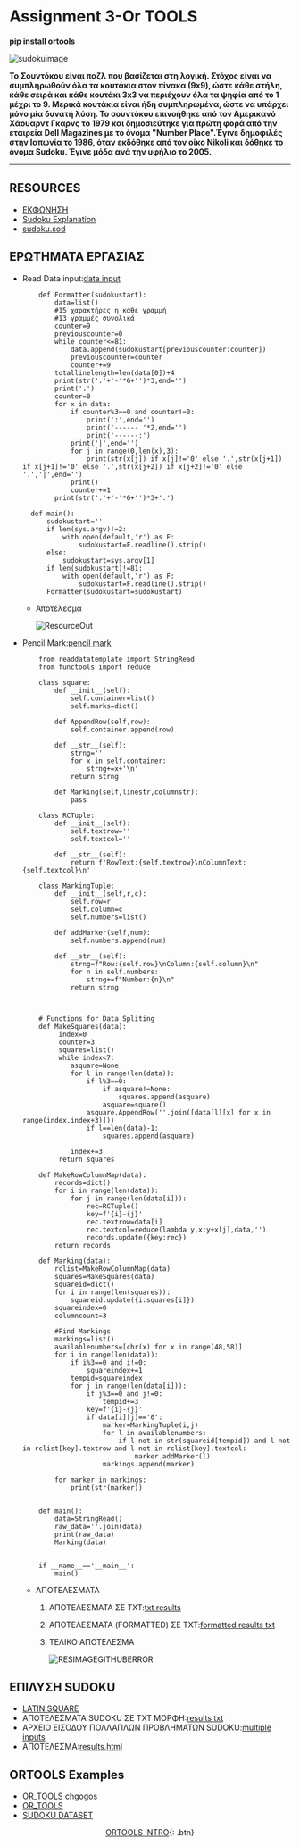 # Assignment 3-Or TOOLS

**pip install ortools**

![sudokuimage](https://upload.wikimedia.org/wikipedia/commons/thumb/f/ff/Sudoku-by-L2G-20050714.svg/1200px-Sudoku-by-L2G-20050714.svg.png)

**Το Σουντόκου είναι παζλ που βασίζεται στη λογική. Στόχος είναι να συμπληρωθούν όλα τα κουτάκια στον πίνακα (9x9), ώστε κάθε στήλη, κάθε σειρά και κάθε κουτάκι 3x3 να περιέχουν όλα τα ψηφία από το 1 μέχρι το 9. Μερικά κουτάκια είναι ήδη συμπληρωμένα, ώστε να υπάρχει μόνο μία δυνατή λύση.
Το σουντόκου επινοήθηκε από τον Αμερικανό Χάουαρντ Γκαρνς το 1979 και δημοσιεύτηκε για πρώτη φορά από την εταιρεία Dell Magazines με το όνομα "Number Place".Έγινε δημοφιλές στην Ιαπωνία το 1986, όταν εκδόθηκε από τον οίκο Nikoli και δόθηκε το όνομα Sudoku. Έγινε μόδα ανά την υφήλιο το 2005.**

---
## RESOURCES

* [ΕΚΦΩΝΗΣΗ](https://chgogos.github.io/dituoi_agp/resources/agp_assignment20210515.pdf)
* [Sudoku Explanation](https://www.sudoku.name/rules/el)
* [sudoku.sod](https://github.com/vasnastos/DITUOI_AGP_SUDOKU/blob/main/RESOURCES/sudoku.sod)


## ΕΡΩΤΗΜΑΤΑ ΕΡΓΑΣΙΑΣ
* Read Data input:[data input](https://github.com/vasnastos/DITUOI_AGP_SUDOKU/blob/main/readdatatemplate.py)

    ```
        def Formatter(sudokustart):
            data=list()
            #15 χαρακτήρες η κάθε γραμμή
            #13 γραμμές συνολικά
            counter=9
            previouscounter=0
            while counter<=81:
                data.append(sudokustart[previouscounter:counter])
                previouscounter=counter
                counter+=9
            totallinelength=len(data[0])+4
            print(str('.'+'-'*6+'')*3,end='')
            print('.')
            counter=0
            for x in data:
                if counter%3==0 and counter!=0:
                    print(':',end='')
                    print('------ '*2,end='')
                    print('------:')
                print('|',end='')
                for j in range(0,len(x),3):
                    print(str(x[j]) if x[j]!='0' else '.',str(x[j+1]) if x[j+1]!='0' else '.',str(x[j+2]) if x[j+2]!='0' else '.','|',end='')
                print()
                counter+=1
            print(str('.'+'-'*6+'')*3+'.')

      def main():
          sudokustart=''
          if len(sys.argv)!=2:
              with open(default,'r') as F:
                  sudokustart=F.readline().strip()
          else:
              sudokustart=sys.argv[1]
          if len(sudokustart)!=81:
              with open(default,'r') as F:
                  sudokustart=F.readline().strip()
          Formatter(sudokustart=sudokustart) 
    ```

    * Αποτέλεσμα

        ![ResourceOut](https://raw.githubusercontent.com/vasnastos/DITUOI_AGP_SUDOKU/main/RESOURCES/sudoku.png?token=APD2HAJ6YRAI5LLZ33UF4DLAWM7VI)

* Pencil Mark:[pencil mark](https://github.com/vasnastos/DITUOI_AGP_SUDOKU/blob/main/Pencilmark.py)
    ```
        from readdatatemplate import StringRead
        from functools import reduce

        class square:
            def __init__(self):
                self.container=list()
                self.marks=dict()

            def AppendRow(self,row):
                self.container.append(row)

            def __str__(self):
                strng=''
                for x in self.container:
                    strng+=x+'\n'
                return strng

            def Marking(self,linestr,columnstr):
                pass

        class RCTuple:
            def __init__(self):
                self.textrow=''
                self.textcol=''

            def __str__(self):
                return f'RowText:{self.textrow}\nColumnText:{self.textcol}\n'

        class MarkingTuple:
            def __init__(self,r,c):
                self.row=r
                self.column=c
                self.numbers=list()

            def addMarker(self,num):
                self.numbers.append(num)

            def __str__(self):
                strng=f"Row:{self.row}\nColumn:{self.column}\n"
                for n in self.numbers:
                    strng+=f"Number:{n}\n"
                return strng



        # Functions for Data Spliting
        def MakeSquares(data):
             index=0
             counter=3
             squares=list()
             while index<7:
                asquare=None
                for l in range(len(data)):
                    if l%3==0:
                        if asquare!=None:
                            squares.append(asquare)
                        asquare=square()
                    asquare.AppendRow(''.join([data[l][x] for x in range(index,index+3)]))
                    if l==len(data)-1:
                        squares.append(asquare)

                index+=3
             return squares

        def MakeRowColumnMap(data):
            records=dict()
            for i in range(len(data)):
                for j in range(len(data[i])):
                    rec=RCTuple()
                    key=f'{i}-{j}'
                    rec.textrow=data[i]
                    rec.textcol=reduce(lambda y,x:y+x[j],data,'')
                    records.update({key:rec})
            return records

        def Marking(data):
            rclist=MakeRowColumnMap(data)
            squares=MakeSquares(data)
            squareid=dict()
            for i in range(len(squares)):
                squareid.update({i:squares[i]})
            squareindex=0
            columncount=3

            #Find Markings
            markings=list()
            availablenumbers=[chr(x) for x in range(48,58)]
            for i in range(len(data)):
                if i%3==0 and i!=0:
                    squareindex+=1
                tempid=squareindex
                for j in range(len(data[i])):
                    if j%3==0 and j!=0:
                        tempid+=3
                    key=f'{i}-{j}'
                    if data[i][j]=='0':
                        marker=MarkingTuple(i,j)
                        for l in availablenumbers:
                            if l not in str(squareid[tempid]) and l not in rclist[key].textrow and l not in rclist[key].textcol:    
                                marker.addMarker(l)
                        markings.append(marker)

            for marker in markings:
                print(str(marker))


        def main():
            data=StringRead()
            raw_data=''.join(data)
            print(raw_data)
            Marking(data)


        if __name__=='__main__':
            main()
    ```

    * ΑΠΟΤΕΛΕΣΜΑΤΑ
       1. ΑΠΟΤΕΛΕΣΜΑΤΑ ΣΕ TXT:[txt results](https://github.com/vasnastos/DITUOI_AGP_SUDOKU/blob/main/2/results.out)
       2. ΑΠΟΤΕΛΕΣΜΑΤΑ (FORMATTED) ΣΕ TXT:[formatted results txt](https://github.com/vasnastos/DITUOI_AGP_SUDOKU/blob/main/2/resultsmarking.out)
       3. ΤΕΛΙΚΟ ΑΠΟΤΕΛΕΣΜΑ

           ![RESIMAGEGITHUBERROR](https://raw.githubusercontent.com/vasnastos/DITUOI_AGP_SUDOKU/main/RESOURCES/maqrkingnums.png?token=APD2HAOG774EASTTIUWAIO3AWR3LA)
   
## ΕΠΙΛΥΣΗ SUDOKU
  * [LATIN SQUARE](https://github.com/vasnastos/DITUOI_AGP_SUDOKU/blob/main/3/latinSquaresCpSat.ipynb)
  * ΑΠΟΤΕΛΕΣΜΑΤΑ SUDOKU ΣΕ ΤΧΤ ΜΟΡΦΗ:[results txt](https://github.com/vasnastos/DITUOI_AGP_SUDOKU/blob/main/3/solverresults.out)
  * ΑΡΧΕΙΟ ΕΙΣΟΔΟΥ ΠΟΛΛΑΠΛΩΝ ΠΡΟΒΛΗΜΑΤΩΝ SUDOKU:[multiple inputs](https://github.com/vasnastos/DITUOI_AGP_SUDOKU/blob/main/RESOURCES/sudokusequence.input)
  * ΑΠΟΤΕΛΕΣΜΑ:[results.html](http://algolab.dit.uoi.gr/DITUOI_AGP_SUDOKU/)
 
## ORTOOLS Examples
* [OR_TOOLS chgogos](https://github.com/chgogos/dituoi_agp/tree/main/tools/ortools)
* [OR_TOOLS](https://github.com/vasnastos/AGP/tree/master/OR_TOOLS)
* [SUDOKU DATASET](http://magictour.free.fr/subig20)

<center>
 
[ORTOOLS INTRO](ortools.md){: .btn}    
    
</center>

